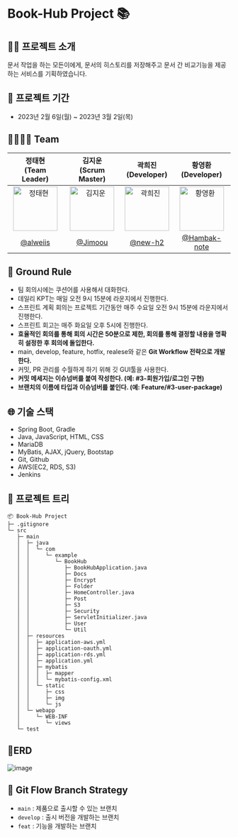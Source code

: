 # Book-Hub Project 📚

## 👨‍🏫 프로젝트 소개

문서 작업을 하는 모든이에게, 문서의 히스토리를 저장해주고 문서 간 비교기능을 제공하는 서비스를 기획하였습니다.

## 📅 프로젝트 기간

- 2023년 2월 6일(월) ~ 2023년 3월 2일(목)

## 👨‍👩‍👧‍👦 Team

|                   정태현<br>(Team Leader)                    |                   김지운<br>(Scrum Master)                   |                    곽희진<br>(Developer)                     |                    황영환<br>(Developer)                     |
| :----------------------------------------------------------: | :----------------------------------------------------------: | :----------------------------------------------------------: | :----------------------------------------------------------: |
| <img alt="정태현" src="https://avatars.githubusercontent.com/u/52318666?s=400&u=db2c82385286405ec4bffb145519a1b80f95b06a&v=4" height="100" width="100"> | <img alt="김지운" src="https://avatars.githubusercontent.com/u/109801772?v=4" height="100" width="100"> | <img alt="곽희진" src="https://avatars.githubusercontent.com/u/79350383?v=4" height="100" width="100"> | <img alt="황영환" src="https://avatars.githubusercontent.com/u/104403136?v=4" height="100" width="100"> |
|            [@alweiis](https://github.com/alweiis)            |             [@Jimoou](https://github.com/Jimoou)             |             [@new-h2](https://github.com/new-h2)             |        [@Hambak-note](https://github.com/Hambak-note)        |

## 📌 Ground Rule

- 팀 회의시에는 쿠션어를 사용해서 대화한다.
- 데일리 KPT는 매일 오전 9시 15분에 라운지에서 진행한다.
- 스프린트 계획 회의는 프로젝트 기간동안 매주 수요일 오전 9시 15분에 라운지에서 진행한다.
- 스프린트 회고는 매주 화요일 오후 5시에 진행한다.
- **효율적인 회의를 통해 회의 시간은 50분으로 제한, 회의를 통해 결정할 내용을 명확히 설정한 후 회의에 돌입한다.**
- main, develop, feature, hotfix, realese와 같은 **Git Workflow 전략으로 개발한다.**
- 커밋, PR 관리를 수월하게 하기 위해 깃 GUI툴을 사용한다.
- **커밋 메세지는 이슈넘버를 붙여 작성한다. (예: #3-회원가입/로그인 구현)**
- **브랜치의 이름에 타입과 이슈넘버를 붙인다. (예: Feature/#3-user-package)**

## 🌐 기술 스택

- Spring Boot, Gradle
- Java, JavaScript, HTML, CSS
- MariaDB
- MyBatis, AJAX, jQuery,  Bootstap
- Git, Github
- AWS(EC2, RDS, S3)
- Jenkins

## 📁 프로젝트 트리

```
📦 Book-Hub Project
├─ .gitignore
└─ src
   ├─ main
   │  ├─ java
   │  │  └─ com
   │  │     └─ example
   │  │        └─ BookHub
   │  │           ├─ BookHubApplication.java
   │  │           ├─ Docs
   │  │           ├─ Encrypt
   │  │           ├─ Folder
   │  │           ├─ HomeController.java
   │  │           ├─ Post
   │  │           ├─ S3
   │  │           ├─ Security
   │  │           ├─ ServletInitializer.java
   │  │           ├─ User
   │  │           └─ Util
   │  ├─ resources
   │  │  ├─ application-aws.yml
   │  │  ├─ application-oauth.yml
   │  │  ├─ application-rds.yml
   │  │  ├─ application.yml
   │  │  ├─ mybatis
   │  │  │  ├─ mapper
   │  │  │  └─ mybatis-config.xml
   │  │  └─ static
   │  │     ├─ css
   │  │     ├─ img
   │  │     └─ js
   │  └─ webapp
   │     └─ WEB-INF
   │        └─ views
   └─ test
```

## 💭ERD

![image](https://user-images.githubusercontent.com/52318666/222539237-c69c62c3-c630-47e3-ac95-5dc82ac3c64d.png)

## 🔀 Git Flow Branch Strategy

- `main` : 제품으로 출시할 수 있는 브랜치
- `develop` : 출시 버전을 개발하는 브랜치
- `feat` : 기능을 개발하는 브랜치

